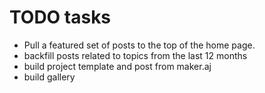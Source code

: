 # TODO tasks

* Pull a featured set of posts to the top of the home page.
* backfill posts related to topics from the last 12 months
* build project template and post from maker.aj
* build gallery
